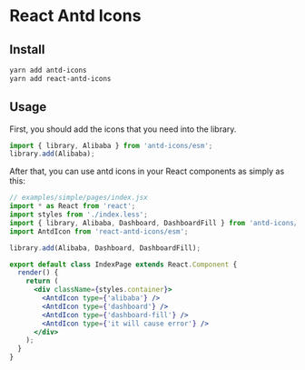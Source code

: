 # React Antd Icons

## Install
```bash
yarn add antd-icons
yarn add react-antd-icons
```

## Usage

First, you should add the icons that you need into the library.

```ts
import { library, Alibaba } from 'antd-icons/esm';
library.add(Alibaba);
```

After that, you can use antd icons in your React components as simply as this:

```jsx
// examples/simple/pages/index.jsx
import * as React from 'react';
import styles from './index.less';
import { library, Alibaba, Dashboard, DashboardFill } from 'antd-icons/esm';
import AntdIcon from 'react-antd-icons/esm';

library.add(Alibaba, Dashboard, DashboardFill);

export default class IndexPage extends React.Component {
  render() {
    return (
      <div className={styles.container}>
        <AntdIcon type={'alibaba'} />
        <AntdIcon type={'dashboard'} />
        <AntdIcon type={'dashboard-fill'} />
        <AntdIcon type={'it will cause error'} />
      </div>
    );
  }
}
```
